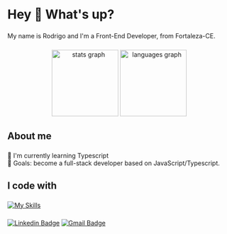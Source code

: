   
<h1 align="left">Hey 👋 What's up?</h1>

###

<p align="left">My name is Rodrigo and I'm a Front-End Developer, from Fortaleza-CE.</p>

###

<div align="center">
  <img src="https://github-readme-stats-sigma-five.vercel.app/api?username=rxdrigocrn&hide_title=false&hide_rank=false&show_icons=true&include_all_commits=true&count_private=true&disable_animations=false&theme=dark&cache_seconds=86400&locale=en&hide_border=false&order=1" height="150" alt="stats graph"  />
  <img src="https://github-readme-stats-sigma-five.vercel.app/api/top-langs?username=rxdrigocrn&locale=en&hide_title=false&layout=compact&card_width=320&langs_count=5&theme=dark&cache_seconds=86400&hide_border=false&order=2" height="150" alt="languages graph"  />
</div>

###

<h2 align="left">About me</h2>

###

<p align="left">🌱 I'm currently learning Typescript<br>🎯 Goals: become a full-stack developer based on JavaScript/Typescript.</p>

###

<h2 align="left">I code with</h2>

###

  [![My Skills](https://skillicons.dev/icons?i=js,typescript,html,css,react,bootstrap,tailwind)](https://skillicons.dev)

###

[![Linkedin Badge](https://img.shields.io/badge/-Rodrigo%20Cirino-00875f?style=flat-square&logo=Linkedin&color=blue&link=https://www.linkedin.com/in/rodrigo-cirino/)](https://www.linkedin.com/in/rodrigo-cirino/) 
[![Gmail Badge](https://img.shields.io/badge/-rodrigocirinocl@gmail.com-00875f?style=flat-square&logo=Gmail&color=blue&logoColor=white&link=mailto:rodrigocirinocl@gmail.com)](mailto:rodrigocirinocl@gmail.com)

